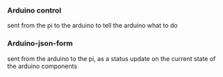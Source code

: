 ### Arduino control 
sent from the pi to the arduino to tell the arduino what to do

### Arduino-json-form
sent from the arduino to the pi, as a status update on the current state of the arduino components